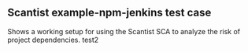 ## Scantist example-npm-jenkins test case

Shows a working setup for using the Scantist SCA to analyze the risk of project dependencies. test2
